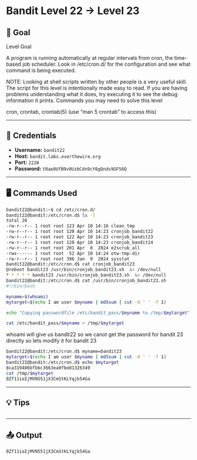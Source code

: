 # Bandit Level 22 → Level 23

## 🧠 Goal

Level Goal

A program is running automatically at regular intervals from cron, the time-based job scheduler. Look in /etc/cron.d/ for the configuration and see what command is being executed.

NOTE: Looking at shell scripts written by other people is a very useful skill. The script for this level is intentionally made easy to read. If you are having problems understanding what it does, try executing it to see the debug information it prints.
Commands you may need to solve this level

cron, crontab, crontab(5) (use “man 5 crontab” to access this)

---

## 🔐 Credentials

- **Username:** `bandit22`
- **Host:** `bandit.labs.overthewire.org`
- **Port:** `2220`
- **Password:** `tRae0UfB9v0UzbCdn9cY0gQnds9GF58Q`

---

## 🖥️ Commands Used

```bash
bandit22@bandit:~$ cd /etc/cron.d/
bandit22@bandit:/etc/cron.d$ ls -l
total 28
-rw-r--r-- 1 root root 123 Apr 10 14:16 clean_tmp
-rw-r--r-- 1 root root 120 Apr 10 14:23 cronjob_bandit22
-rw-r--r-- 1 root root 122 Apr 10 14:23 cronjob_bandit23
-rw-r--r-- 1 root root 120 Apr 10 14:23 cronjob_bandit24
-rw-r--r-- 1 root root 201 Apr  8  2024 e2scrub_all
-rwx------ 1 root root  52 Apr 10 14:24 otw-tmp-dir
-rw-r--r-- 1 root root 396 Jan  9  2024 sysstat
bandit22@bandit:/etc/cron.d$ cat cronjob_bandit23
@reboot bandit23 /usr/bin/cronjob_bandit23.sh  &> /dev/null
* * * * * bandit23 /usr/bin/cronjob_bandit23.sh  &> /dev/null
bandit22@bandit:/etc/cron.d$ cat /usr/bin/cronjob_bandit23.sh
#!/bin/bash

myname=$(whoami)
mytarget=$(echo I am user $myname | md5sum | cut -d ' ' -f 1)

echo "Copying passwordfile /etc/bandit_pass/$myname to /tmp/$mytarget"

cat /etc/bandit_pass/$myname > /tmp/$mytarget
```
whoami will give us bandit22 so we canot get the password for bandit 23 directly
so lets modify it for bandit 23
```bash
bandit22@bandit:/etc/cron.d$ myname=bandit23
mytarget=$(echo I am user $myname | md5sum | cut -d ' ' -f 1)
bandit22@bandit:/etc/cron.d$ echo $mytarget
8ca319486bfbbc3663ea0fbe81326349
cat /tmp/$mytarget
0Zf11ioIjMVN551jX3CmStKLYqjk54Ga

```
___

## 💡 Tips
```bash


```
___

## 📤 Output
```bash
0Zf11ioIjMVN551jX3CmStKLYqjk54Ga
```

